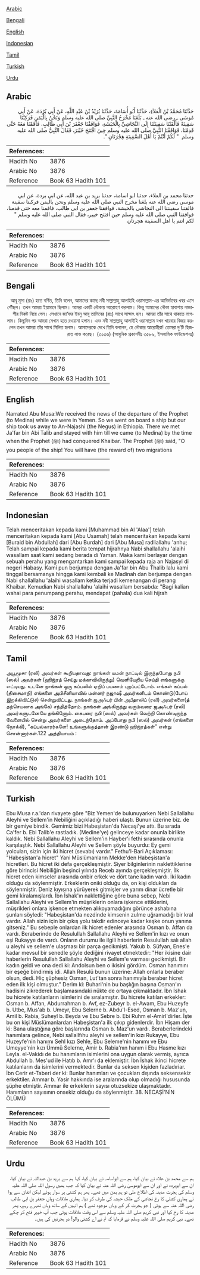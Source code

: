 [Arabic](#arabic)

[Bengali](#bengali)

[English](#english)

[Indonesian](#indonesian)

[Tamil](#tamil)

[Turkish](#turkish)

[Urdu](#urdu)

## Arabic


<div dir="rtl" lang="ar" style={{fontSize:'larger',backgroundColor:'#f8f9fa',padding:20}}>
حَدَّثَنَا مُحَمَّدُ بْنُ الْعَلاَءِ، حَدَّثَنَا أَبُو أُسَامَةَ، حَدَّثَنَا بُرَيْدُ بْنُ عَبْدِ اللَّهِ، عَنْ أَبِي بُرْدَةَ، عَنْ أَبِي مُوسَى ـ رضى الله عنه ـ بَلَغَنَا مَخْرَجُ النَّبِيِّ صلى الله عليه وسلم وَنَحْنُ بِالْيَمَنِ فَرَكِبْنَا سَفِينَةً فَأَلْقَتْنَا سَفِينَتُنَا إِلَى النَّجَاشِيِّ بِالْحَبَشَةِ، فَوَافَقْنَا جَعْفَرَ بْنَ أَبِي طَالِبٍ، فَأَقَمْنَا مَعَهُ حَتَّى قَدِمْنَا، فَوَافَقْنَا النَّبِيَّ صلى الله عليه وسلم حِينَ افْتَتَحَ خَيْبَرَ، فَقَالَ النَّبِيُّ صلى الله عليه وسلم ‏ "‏ لَكُمْ أَنْتُمْ يَا أَهْلَ السَّفِينَةِ هِجْرَتَانِ ‏"‏‏.‏
</div>
<div style={{backgroundColor:'#f8f9fa',padding:20, marginBottom: 10}}><table> <thead> <tr> <th>References:</th> <th></th> </tr> </thead> <tbody><tr><td>Hadith No</td><td>3876</td></tr><tr><td>Arabic No</td><td>3876</td></tr><tr><td>Reference</td><td>Book 63 Hadith 101</td></tr></tbody></table></div>


<div dir="rtl" lang="ar" style={{fontSize:'larger',backgroundColor:'#f8f9fa',padding:20}}>
حدثنا محمد بن العلاء، حدثنا ابو اسامة، حدثنا بريد بن عبد الله، عن ابي بردة، عن ابي موسى رضى الله عنه بلغنا مخرج النبي صلى الله عليه وسلم ونحن باليمن فركبنا سفينة فالقتنا سفينتنا الى النجاشي بالحبشة، فوافقنا جعفر بن ابي طالب، فاقمنا معه حتى قدمنا، فوافقنا النبي صلى الله عليه وسلم حين افتتح خيبر، فقال النبي صلى الله عليه وسلم " لكم انتم يا اهل السفينة هجرتان
</div>
<div style={{backgroundColor:'#f8f9fa',padding:20, marginBottom: 10}}><table> <thead> <tr> <th>References:</th> <th></th> </tr> </thead> <tbody><tr><td>Hadith No</td><td>3876</td></tr><tr><td>Arabic No</td><td>3876</td></tr><tr><td>Reference</td><td>Book 63 Hadith 101</td></tr></tbody></table></div>

## Bengali


<div dir="rtl" lang="bn" style={{fontSize:'larger',backgroundColor:'#f8f9fa',padding:20}}>
আবূ মূসা (রাঃ) হতে বর্ণিত, তিনি বলেন, আমাদের কাছে নবী সাল্লাল্লাহু আলাইহি ওয়াসাল্লাম-এর আবির্ভাবের খবর এসে পৌঁছল। তখন আমরা ইয়ামানে ছিলাম। আমরা একটি নৌকায় আরোহণ করলাম। কিন্তু আমাদের নৌকা হাবাশায় নাজাশীর নিকট নিয়ে গেল। সেখানে জা‘ফর ইবনু আবূ তালিবের (রাঃ) সাথে সাক্ষাৎ হল। আমরা তাঁর সাথে থাকতে লাগলাম। কিছুদিন পর আমরা সেখান হতে রওয়ানা হলাম। এবং নবী সাল্লাল্লাহু আলাইহি ওয়াসাল্লাম যখন খায়বার বিজয় করলেন তখন আমরা তাঁর সাথে মিলিত হলাম। আমাদেরকে দেখে তিনি বললেন, হে নৌকার আরোহীরা! তোমরা দু’টি হিজরাত লাভ করেছ। (৩১৩৬) (আধুনিক প্রকাশনীঃ ৩৫৮৯, ইসলামিক ফাউন্ডেশনঃ)
</div>
<div style={{backgroundColor:'#f8f9fa',padding:20, marginBottom: 10}}><table> <thead> <tr> <th>References:</th> <th></th> </tr> </thead> <tbody><tr><td>Hadith No</td><td>3876</td></tr><tr><td>Arabic No</td><td>3876</td></tr><tr><td>Reference</td><td>Book 63 Hadith 101</td></tr></tbody></table></div>

## English


<div dir="ltr" lang="en" style={{fontSize:'larger',backgroundColor:'#f8f9fa',padding:20}}>
Narrated Abu Musa:We received the news of the departure of the Prophet (to Medina) while we were in Yemen. So we went on board a ship but our ship took us away to An-Najashi (the Negus) in Ethiopia. There we met Ja'far bin Abi Talib and stayed with him till we came (to Medina) by the time when the Prophet (ﷺ) had conquered Khaibar. The Prophet (ﷺ) said, "O you people of the ship! You will have (the reward of) two migrations
</div>
<div style={{backgroundColor:'#f8f9fa',padding:20, marginBottom: 10}}><table> <thead> <tr> <th>References:</th> <th></th> </tr> </thead> <tbody><tr><td>Hadith No</td><td>3876</td></tr><tr><td>Arabic No</td><td>3876</td></tr><tr><td>Reference</td><td>Book 63 Hadith 101</td></tr></tbody></table></div>

## Indonesian


<div dir="ltr" lang="id" style={{fontSize:'larger',backgroundColor:'#f8f9fa',padding:20}}>
Telah menceritakan kepada kami [Muhammad bin Al 'Alaa'] telah menceritakan kepada kami [Abu Usamah] telah menceritakan kepada kami [Buraid bin Abdullah] dari [Abu Burdah] dari [Abu Musa] radliallahu 'anhu; Telah sampai kepada kami berita tempat hijrahnya Nabi shallallahu 'alaihi wasallam saat kami sedang berada di Yaman. Maka kami berlayar dengan sebuah perahu yang mengantarkan kami sampai kepada raja an Najasyi di negeri Habasy. Kami pun berjumpa dengan Ja'far bin Abu Thalib lalu kami tinggal bersamanya hingga kami kembali ke Madinah dan berjumpa dengan Nabi shallallahu 'alaihi wasallam ketika terjadi kemenangan di perang Khaibar. Kemudian Nabi shallallahu 'alaihi wasallam bersabda: "Bagi kalian wahai para penumpang perahu, mendapat (pahala) dua kali hijrah
</div>
<div style={{backgroundColor:'#f8f9fa',padding:20, marginBottom: 10}}><table> <thead> <tr> <th>References:</th> <th></th> </tr> </thead> <tbody><tr><td>Hadith No</td><td>3876</td></tr><tr><td>Arabic No</td><td>3876</td></tr><tr><td>Reference</td><td>Book 63 Hadith 101</td></tr></tbody></table></div>

## Tamil


<div dir="ltr" lang="ta" style={{fontSize:'larger',backgroundColor:'#f8f9fa',padding:20}}>
அபூமூசா (ரலி) அவர்கள் கூறியதாவது: நாங்கள் யமன் நாட்டில் இருந்தபோது நபி (ஸல்) அவர்கள் (ஹிஜ்ரத் செய்து மக்காவிலிருந்து) வெளியேறிய செய்தி எங்களுக்கு எட்டியது. உடனே நாங்கள் ஒரு கப்பலில் ஏறிப் பயணம் புறப்பட்டோம். எங்கள் கப்பல் (திசைமாறி) எங்களை அபிசீனியாவில் மன்னர் நஜாஷீ அவர்களிடம் கொண்டு(போய் இறக்கிவிட்டுச்) சென்றுவிட்டது. நாங்கள் ஜஅஃபர் பின் அபீதாலிப் (ரலி) அவர்களை(த் தற்செயலாக அங்கே) சந்தித்தோம். நாங்கள் அங்கிருந்து வரும்வரை ஜஅஃபர் (ரலி) அவர்களுடனேயே தங்கினோம். கைபரை நபி (ஸல்) அவர்கள் வெற்றி கொண்டிருந்த வேளையில் சென்று அவர்களை அடைந்தோம். அப்போது நபி (ஸல்) அவர்கள் (எங்களை நோக்கி), “கப்பல்காரர்களே! உங்களுக்குத்தான் இரண்டு ஹிஜ்ரத்கள்” என்று சொன்னார்கள்.122 அத்தியாயம் :
</div>
<div style={{backgroundColor:'#f8f9fa',padding:20, marginBottom: 10}}><table> <thead> <tr> <th>References:</th> <th></th> </tr> </thead> <tbody><tr><td>Hadith No</td><td>3876</td></tr><tr><td>Arabic No</td><td>3876</td></tr><tr><td>Reference</td><td>Book 63 Hadith 101</td></tr></tbody></table></div>

## Turkish


<div dir="ltr" lang="tr" style={{fontSize:'larger',backgroundColor:'#f8f9fa',padding:20}}>
Ebu Musa r.a.'dan rivayete göre "Biz Yemen'de bulunuyarken Nebi Sallallahu Aleyhi ve Sellem'in Nebiliğini açıkladığı haberi ulaştı. Bunun üzerine biz. de bir gemiye bindik. Gemimiz bizi Habeşistan'da Necaşi'ye attı. Bu sırada Ca'fer b. Ebi Talib'e rastladık. (Medine'ye) gelinceye kadar onunla birlikte kaldık. Nebi Sallallahu Aleyhi ve Sellem'in Hayber'i fethi sırasında onunla karşılaştık. Nebi Sallallahu Aleyhi ve Sellem şöyle buyurdu: Ey gemi yolcuları, sizin için iki hicret (sevabı) vardır." Fethu'l-Bari Açıklaması: "Habeşistan'a hicret" Yani Müslümanların Mekke'den Habeşistan'a hicretleri. Bu hicret iki defa gerçekleşmiştir. Siyer bilginlerinin naklettiklerine göre birincisi Nebiliğin beşinci yılında Receb ayında gerçekleşmiştir. İlk hicret eden kimseler arasında onbir erkek ve dört tane kadın vardı. İki kadın olduğu da söylenmiştir. Erkeklerin oniki olduğu da, on kişi oldukları da söylenmiştir. Deniz kıyısına yürüyerek gitmişler ve yarım dinar ücretle bir gemi kiralamışlardı. İbn İshak'ın naklettiğine göre buna sebep, Nebi Sallallahu Aleyhi ve Sellem'in müşriklerin onlara işkence ettiklerini, müşrikleri onlara işkence etmekten alıkoyamadığını görünce ashabına şunları söyledi: "Habeşistan'da nezdinde kimsenin zulme uğramadığı bir kral vardır. Allah sizin için bir çıkış yolu takdir edinceye kadar keşke onun yanına gitseniz." Bu sebeple onlardan ilk hicret edenler arasında Osman b. Affan da vardı. Beraberinde de Resulullah Sallallahu Aleyhi ve Sellem'in kızı ve onun eşi Rukayye de vardı. Onların durumu ile ilgili haberlerin Resulullah salı allah u aleyhi ve sellem'e ulaşması bir parça gecikmişti. Yakub b. Süfyan, Enes'e kadar mevsul bir senedIe şöyle dediğini rivayet etmektedir: "Her ikisine dair haberlerin Resulullah Sallallahu Aleyhi ve Sellem'e varması gecikmişti. Bir kadın geldi ve ona dedi ki: Andolsun ben o ikisini gördüm. Osman hanımını bir eşeğe bindirmiş idi. Allah Resulü bunun üzerine: Allah onlarla beraber olsun, dedi. Hiç şüphesiz Osman, Lut'tan sonra hanımıyla beraber hicret eden ilk kişi olmuştur." Derim ki: Buhari'nin bu başlığın başına Osman'ın hadisini zikrederek başlamasındaki nükte de ortaya çıkmaktadır. İbn İshak bu hicrete katılanların isimlerini de sıralamıştır. Bu hicrete katılan erkekler: Osman b. Affan, Abdurrahman b. Avf, ez-Zubeyr b. el-Awam, Ebu Huzeyfe b. Utbe, Mus'ab b. Umeyr, Ebu Selerne b. Abdu'l-Esed, Osman b. Maz'un, Amil b. Rabia, Suheyl b. Beyda ve Ebu Sebre b. Ebi Ruhm el-Amirl'dirler. İşte bu on kişi Müslümanlardan Habeşistan'a ilk çıkıp gidenlerdir. İbn Hişam der ki: Bana ulaştığına göre başlarında Osman b. Maz'un vardı. Beraberlerindeki hanımlara gelince, Nebi sallallfıhu aleyhi ve sellem'in kızı Rukayye, Ebu Huzeyfe'nin hanımı Sehl kızı Sehle, Ebu Seleme'nin hanımı ve Ebu Umeyye'nin kızı Ümmü Selerne, Amir b. Rabia'nın hanım i Ebu Hasme kızı Leyla. el-Vakidı de bu hanımların isimlerini ona uygun olarak vermiş, ayrıca Abdullah b. Mes'ud ile Hatıb b. Amr'ı da eklemiştir. İbn İshak ikinci hicrete katılanların da isimlerini vermektedir. Bunlar da seksen kişiden fazladıriar. İbn Cerir et-Taberi der ki: Bunlar hanımları ve çocukları dışında seksensekiz erkektiler. Ammar b. Yasir hakkında ise aralarında olup olmadığı hususunda şüphe etmiştir. Ammar ile erkeklerin sayısı otuzsekize ulaşmaktadır. Hanımların sayısının onsekiz olduğu da söylenmiştir. 38. NECAŞİ'NİN ÖLÜMÜ
</div>
<div style={{backgroundColor:'#f8f9fa',padding:20, marginBottom: 10}}><table> <thead> <tr> <th>References:</th> <th></th> </tr> </thead> <tbody><tr><td>Hadith No</td><td>3876</td></tr><tr><td>Arabic No</td><td>3876</td></tr><tr><td>Reference</td><td>Book 63 Hadith 101</td></tr></tbody></table></div>

## Urdu


<div dir="rtl" lang="ur" style={{fontSize:'larger',backgroundColor:'#f8f9fa',padding:20}}>
ہم سے محمد بن علاء نے بیان کیا، ہم سے ابواسامہ نے بیان کیا، کہا ہم سے برید بن عبداللہ نے بیان کیا، ان سے ابوبردہ نے اور ان سے ابوموسیٰ رضی اللہ عنہ نے بیان کیا کہ جب ہمیں رسول اللہ صلی اللہ علیہ وسلم کی ہجرت مدینہ کی اطلاع ملی تو ہم یمن میں تھے۔ پھر ہم کشتی پر سوار ہوئے لیکن اتفاق سے ہوا نے ہماری کشتی کا رخ نجاشی کے ملک حبشہ کی طرف کر دیا۔ ہماری ملاقات وہاں جعفر بن ابی طالب رضی اللہ عنہ سے ہوئی ( جو ہجرت کر کے وہاں موجود تھے ) ہم انہیں کے ساتھ وہاں ٹھہرے رہے، پھر مدینہ کا رخ کیا اور نبی کریم صلی اللہ علیہ وسلم سے اس وقت ملاقات ہوئی جب آپ خیبر فتح کر چکے تھے۔ نبی کریم صلی اللہ علیہ وسلم نے فرمایا کہ تم نے اے کشتی والو! دو ہجرتیں کی ہیں۔
</div>
<div style={{backgroundColor:'#f8f9fa',padding:20, marginBottom: 10}}><table> <thead> <tr> <th>References:</th> <th></th> </tr> </thead> <tbody><tr><td>Hadith No</td><td>3876</td></tr><tr><td>Arabic No</td><td>3876</td></tr><tr><td>Reference</td><td>Book 63 Hadith 101</td></tr></tbody></table></div>